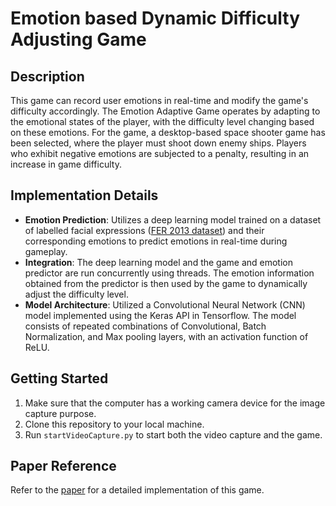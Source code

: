 # Emotion based Dynamic Difficulty Adjusting Game

## Description

This game can record user emotions in real-time and modify the game's difficulty accordingly. The Emotion Adaptive Game operates by adapting to the emotional states of the player, with the difficulty level changing based on these emotions. For the game, a desktop-based space shooter game has been selected, where the player must shoot down enemy ships. Players who exhibit negative emotions are subjected to a penalty, resulting in an increase in game difficulty. 

## Implementation Details

- **Emotion Prediction**: Utilizes a deep learning model trained on a dataset of labelled facial expressions ([FER 2013 dataset](https://paperswithcode.com/dataset/fer2013)) and their corresponding emotions to predict emotions in real-time during gameplay.
- **Integration**: The deep learning model and the game and emotion predictor are run concurrently using threads. The emotion information obtained from the predictor is then used by the game to dynamically adjust the difficulty level.
- **Model Architecture**: Utilized a Convolutional Neural Network (CNN) model implemented using the Keras API in Tensorflow. The model consists of repeated combinations of Convolutional, Batch Normalization, and Max pooling layers, with an activation function of ReLU.

## Getting Started

1. Make sure that the computer has a working camera device for the image capture purpose.
2. Clone this repository to your local machine.
3. Run `startVideoCapture.py` to start both the video capture and the game.

## Paper Reference

Refer to the [paper](https://link.springer.com/chapter/10.1007/978-981-99-2058-7_22) for a detailed implementation of this game.
